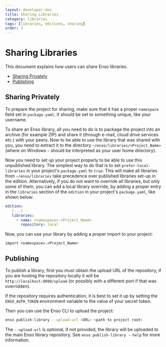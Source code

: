 ```yaml
---
layout: developer-doc
title: Sharing Libraries
category: libraries
tags: [libraries, editions, sharing]
order: 3
---
```


# Sharing Libraries

This document explains how users can share Enso libraries.

<!-- MarkdownTOC levels="2,3" autolink="true" -->

- [Sharing Privately](#sharing-privately)
- [Publishing](#publishing)

<!-- /MarkdownTOC -->

## Sharing Privately

To prepare the project for sharing, make sure that it has a proper `namespace`
field set in `package.yaml`. It should be set to something unique, like your
username.

To share an Enso library, all you need to do is to package the project into an
archive (for example ZIP) and share it (through e-mail, cloud drive services
etc.) with your peers. Now to be able to use the library that was shared with
you, you need to extract it to the directory `~/enso/libraries/<Project_Name>`
(where on Windows `~` should be interpreted as your user home directory).

Now you need to set up your project properly to be able to use this unpublished
library. The simplest way to do that is to set `prefer-local-libraries` in your
project's `package.yaml` to `true`. This will make all libraries from
`~/enso/libraries` take precedence over published libraries set-up in the
edition. Alternatively, if you do not want to override all libraries, but only
some of them, you can add a local library override, by adding a proper entry in
the `libraries` section of the `edition` in your project's `package.yaml`, like
shown below:

```yaml
edition:
   (...)
   libraries:
     - name: <namespace>.<Project_Name>
       repository: local
```

Now, you can use your library by adding a proper import to your project:

```
import <namespace>.<Project_Name>
```

## Publishing

To publish a library, first you must obtain the upload URL of the repository, if
you are hosting the repository locally it will be `http://localhost:8080/upload`
(or possibly with a different port if that was overridden).

If the repository requires authentication, it is best to set it up by setting
the `ENSO_AUTH_TOKEN` environment variable to the value of your secret token.

Then you can use the Enso CLI to upload the project:

```bash
enso publish-library --upload-url <URL> <path to project root>
```

The `--upload-url` is optional, if not provided, the library will be uploaded to
the main Enso library repository. See `enso publish-library --help` for more
information.
